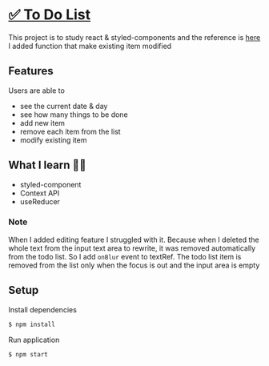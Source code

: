 # [✅ To Do List](https://sery-react-todolist.netlify.app/)

This project is to study react & styled-components and the reference is [here](https://react.vlpt.us/mashup-todolist/) <br />
I added function that make existing item modified

## Features

Users are able to

- see the current date & day
- see how many things to be done
- add new item
- remove each item from the list
- modify existing item

## What I learn ✍🏻

- styled-component
- Context API
- useReducer

### Note

When I added editing feature I struggled with it. Because when I deleted the whole text from the input text area to rewrite, it was removed automatically from the todo list. So I add `onBlur` event to textRef. The todo list item is removed from the list only when the focus is out and the input area is empty

## Setup

Install dependencies

```sh
$ npm install
```

Run application

```sh
$ npm start
```
